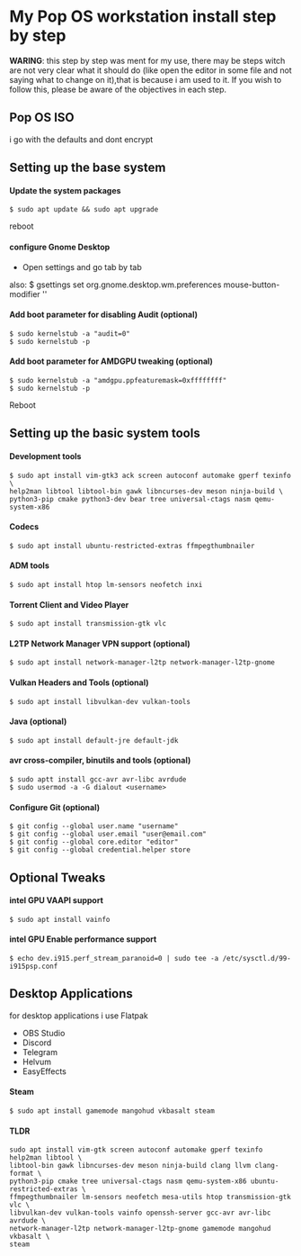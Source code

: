 # My Pop OS workstation install step by step

**WARING**: this step by step was ment for my use, there may be steps witch are not very clear what it should do (like open the editor in some file and not saying what to change on it),that is because i am used to it. If you wish to follow this, please be aware of the objectives in each step.

## Pop OS ISO

i go with the defaults and dont encrypt

## Setting up the base system

#### Update the system packages

	$ sudo apt update && sudo apt upgrade

reboot

#### configure Gnome Desktop

- Open settings and go tab by tab

also:
	$ gsettings set org.gnome.desktop.wm.preferences mouse-button-modifier '<Alt>'

#### Add boot parameter for disabling Audit (optional)

	$ sudo kernelstub -a "audit=0"
	$ sudo kernelstub -p

#### Add boot parameter for AMDGPU tweaking (optional)

	$ sudo kernelstub -a "amdgpu.ppfeaturemask=0xffffffff"
	$ sudo kernelstub -p

Reboot

## Setting up the basic system tools

#### Development tools

	$ sudo apt install vim-gtk3 ack screen autoconf automake gperf texinfo \
	help2man libtool libtool-bin gawk libncurses-dev meson ninja-build \
	python3-pip cmake python3-dev bear tree universal-ctags nasm qemu-system-x86

#### Codecs

	$ sudo apt install ubuntu-restricted-extras ffmpegthumbnailer

#### ADM tools

	$ sudo apt install htop lm-sensors neofetch inxi

#### Torrent Client and Video Player

	$ sudo apt install transmission-gtk vlc

#### L2TP Network Manager VPN support (optional)

	$ sudo apt install network-manager-l2tp network-manager-l2tp-gnome

#### Vulkan Headers and Tools (optional)

	$ sudo apt install libvulkan-dev vulkan-tools

#### Java (optional)

	$ sudo apt install default-jre default-jdk

#### avr cross-compiler, binutils and tools (optional)

	$ sudo aptt install gcc-avr avr-libc avrdude
	$ sudo usermod -a -G dialout <username>

#### Configure Git (optional)

	$ git config --global user.name "username"
	$ git config --global user.email "user@email.com"
	$ git config --global core.editor "editor"
	$ git config --global credential.helper store

## Optional Tweaks

#### intel GPU VAAPI support

	$ sudo apt install vainfo

#### intel GPU Enable performance support

	$ echo dev.i915.perf_stream_paranoid=0 | sudo tee -a /etc/sysctl.d/99-i915psp.conf

## Desktop Applications

for desktop applications i use Flatpak

- OBS Studio
- Discord
- Telegram
- Helvum
- EasyEffects

#### Steam

	$ sudo apt install gamemode mangohud vkbasalt steam

#### TLDR

	sudo apt install vim-gtk screen autoconf automake gperf texinfo help2man libtool \
	libtool-bin gawk libncurses-dev meson ninja-build clang llvm clang-format \
	python3-pip cmake tree universal-ctags nasm qemu-system-x86 ubuntu-restricted-extras \
	ffmpegthumbnailer lm-sensors neofetch mesa-utils htop transmission-gtk vlc \
	libvulkan-dev vulkan-tools vainfo openssh-server gcc-avr avr-libc avrdude \
	network-manager-l2tp network-manager-l2tp-gnome gamemode mangohud vkbasalt \
	steam

